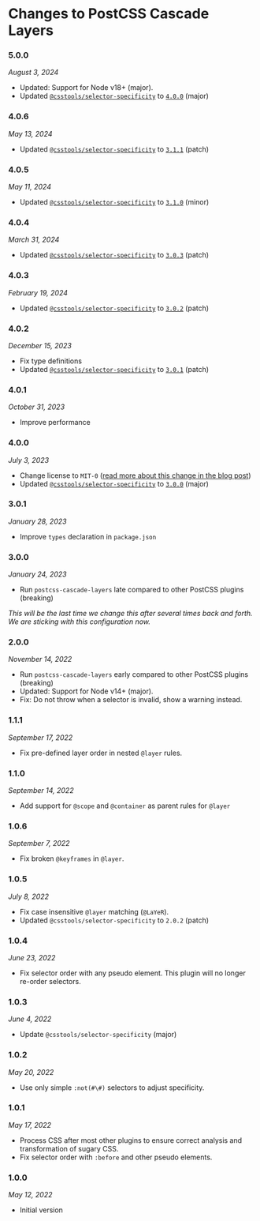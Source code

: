 # Changes to PostCSS Cascade Layers

### 5.0.0

_August 3, 2024_

- Updated: Support for Node v18+ (major).
- Updated [`@csstools/selector-specificity`](https://github.com/csstools/postcss-plugins/tree/main/packages/selector-specificity) to [`4.0.0`](https://github.com/csstools/postcss-plugins/tree/main/packages/selector-specificity/CHANGELOG.md#400) (major)

### 4.0.6

_May 13, 2024_

- Updated [`@csstools/selector-specificity`](https://github.com/csstools/postcss-plugins/tree/main/packages/selector-specificity) to [`3.1.1`](https://github.com/csstools/postcss-plugins/tree/main/packages/selector-specificity/CHANGELOG.md#311) (patch)

### 4.0.5

_May 11, 2024_

- Updated [`@csstools/selector-specificity`](https://github.com/csstools/postcss-plugins/tree/main/packages/selector-specificity) to [`3.1.0`](https://github.com/csstools/postcss-plugins/tree/main/packages/selector-specificity/CHANGELOG.md#310) (minor)

### 4.0.4

_March 31, 2024_

- Updated [`@csstools/selector-specificity`](https://github.com/csstools/postcss-plugins/tree/main/packages/selector-specificity) to [`3.0.3`](https://github.com/csstools/postcss-plugins/tree/main/packages/selector-specificity/CHANGELOG.md#303) (patch)

### 4.0.3

_February 19, 2024_

- Updated [`@csstools/selector-specificity`](https://github.com/csstools/postcss-plugins/tree/main/packages/selector-specificity) to [`3.0.2`](https://github.com/csstools/postcss-plugins/tree/main/packages/selector-specificity/CHANGELOG.md#302) (patch)

### 4.0.2

_December 15, 2023_

- Fix type definitions
- Updated [`@csstools/selector-specificity`](https://github.com/csstools/postcss-plugins/tree/main/packages/selector-specificity) to [`3.0.1`](https://github.com/csstools/postcss-plugins/tree/main/packages/selector-specificity/CHANGELOG.md#301) (patch)

### 4.0.1

_October 31, 2023_

- Improve performance

### 4.0.0

_July 3, 2023_

- Change license to `MIT-0` ([read more about this change in the blog post](https://preset-env.cssdb.org/blog/license-change/))
- Updated [`@csstools/selector-specificity`](https://github.com/csstools/postcss-plugins/tree/main/packages/selector-specificity) to [`3.0.0`](https://github.com/csstools/postcss-plugins/tree/main/packages/selector-specificity/CHANGELOG.md#300) (major)

### 3.0.1

_January 28, 2023_

- Improve `types` declaration in `package.json`

### 3.0.0

_January 24, 2023_

- Run `postcss-cascade-layers` late compared to other PostCSS plugins (breaking)

_This will be the last time we change this after several times back and forth.
We are sticking with this configuration now._

### 2.0.0

_November 14, 2022_

- Run `postcss-cascade-layers` early compared to other PostCSS plugins (breaking)
- Updated: Support for Node v14+ (major).
- Fix: Do not throw when a selector is invalid, show a warning instead.

### 1.1.1

_September 17, 2022_

- Fix pre-defined layer order in nested `@layer` rules.

### 1.1.0

_September 14, 2022_

- Add support for `@scope` and `@container` as parent rules for `@layer`

### 1.0.6

_September 7, 2022_

- Fix broken `@keyframes` in `@layer`.

### 1.0.5

_July 8, 2022_

- Fix case insensitive `@layer` matching (`@LaYeR`).
- Updated `@csstools/selector-specificity` to `2.0.2` (patch)

### 1.0.4

_June 23, 2022_

- Fix selector order with any pseudo element. This plugin will no longer re-order selectors.

### 1.0.3

_June 4, 2022_

- Update `@csstools/selector-specificity` (major)

### 1.0.2

_May 20, 2022_

- Use only simple `:not(#\#)` selectors to adjust specificity.

### 1.0.1

_May 17, 2022_

- Process CSS after most other plugins to ensure correct analysis and transformation of sugary CSS.
- Fix selector order with `:before` and other pseudo elements.

### 1.0.0

_May 12, 2022_

- Initial version
